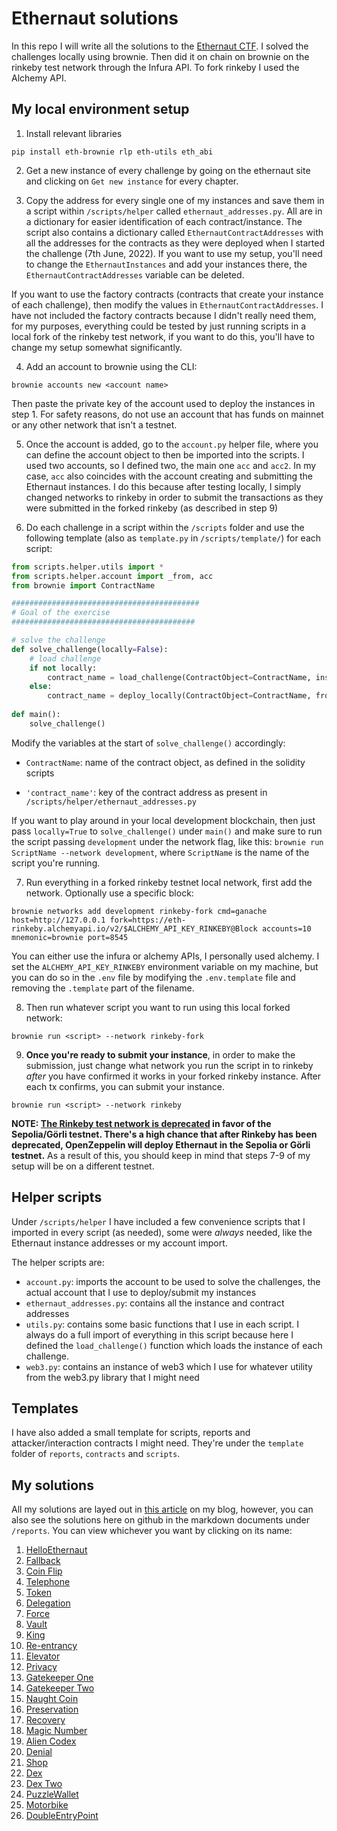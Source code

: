# Ethernaut solutions

In this repo I will write all the solutions to the [Ethernaut CTF](https://ethernaut.openzeppelin.com/). I solved the challenges locally using brownie. Then did it on chain on brownie on the rinkeby test network through the Infura API. To fork rinkeby I used the Alchemy API.

## My local environment setup

1. Install relevant libraries

```
pip install eth-brownie rlp eth-utils eth_abi
```

2. Get a new instance of every challenge by going on the ethernaut site and clicking on `Get new instance` for every chapter.

3. Copy the address for every single one of my instances and save them in a script within `/scripts/helper` called `ethernaut_addresses.py`. All are in a dictionary for easier identification of each contract/instance. The script also contains a dictionary called `EthernautContractAddresses` with all the addresses for the contracts as they were deployed when I started the challenge (7th June, 2022). If you want to use my setup, you'll need to change the `EthernautInstances` and add your instances there, the `EthernautContractAddresses` variable can be deleted. 

If you want to use the factory contracts (contracts that create your instance of each challenge), then modify the values in `EthernautContractAddresses`. I have not included the factory contracts because I didn't really need them, for my purposes, everything could be tested by just running scripts in a local fork of the rinkeby test network, if you want to do this, you'll have to change my setup somewhat significantly.

4. Add an account to brownie using the CLI: 

```
brownie accounts new <account name>
```

Then paste the private key of the account used to deploy the instances in step 1. For safety reasons, do not use an account that has funds on mainnet or any other network that isn't a testnet.

5. Once the account is added, go to the `account.py` helper file, where you can define the account object to then be imported into the scripts. I used two accounts, so I defined two, the main one `acc` and `acc2`. In my case, `acc` also coincides with the account creating and submitting the Ethernaut instances. I do this because after testing locally, I simply changed networks to rinkeby in order to submit the transactions as they were submitted in the forked rinkeby (as described in step 9)

6. Do each challenge in a script within the `/scripts` folder and use the following template (also as `template.py` in `/scripts/template/`) for each script:

```python
from scripts.helper.utils import *
from scripts.helper.account import _from, acc
from brownie import ContractName

##########################################
# Goal of the exercise
#########################################

# solve the challenge
def solve_challenge(locally=False):
    # load challenge
    if not locally:
        contract_name = load_challenge(ContractObject=ContractName, instance_key='contract_name')
    else:
        contract_name = deploy_locally(ContractObject=ContractName, from_account=_from)
    
def main():
    solve_challenge()
```

Modify the variables at the start of `solve_challenge()` accordingly:

* `ContractName`: name of the contract object, as defined in the solidity scripts

* `'contract_name'`: key of the contract address as present in `/scripts/helper/ethernaut_addresses.py`

If you want to play around in your local development blockchain, then just pass `locally=True` to `solve_challenge()` under `main()` and make sure to run the script passing `development` under the network flag, like this:  `brownie run ScriptName --network development`, where `ScriptName` is the name of the script you're running. 


7. Run everything in a forked rinkeby testnet local network, first add the network. Optionally use a specific block:

```
brownie networks add development rinkeby-fork cmd=ganache host=http://127.0.0.1 fork=https://eth-rinkeby.alchemyapi.io/v2/$ALCHEMY_API_KEY_RINKEBY@Block accounts=10 mnemonic=brownie port=8545
```

You can either use the infura or alchemy APIs, I personally used alchemy. I set the `ALCHEMY_API_KEY_RINKEBY` environment variable on my machine, but you can do so in the `.env` file by modifying the `.env.template` file and removing the `.template` part of the filename.

8. Then run whatever script you want to run using this local forked network:

```
brownie run <script> --network rinkeby-fork
```

9. **Once you're ready to submit your instance**, in order to make the submission, just change what network you run the script in to rinkeby _after_ you have confirmed it works in your forked rinkeby instance. After each tx confirms, you can submit your instance.

```
brownie run <script> --network rinkeby
```

**NOTE: [The Rinkeby test network is deprecated](https://ethereum.org/en/developers/docs/networks/#rinkeby) in favor of the Sepolia/Görli testnet. There's a high chance that after Rinkeby has been deprecated, OpenZeppelin will deploy Ethernaut in the Sepolia or Görli testnet.** As a result of this, you should keep in mind that steps 7-9 of my setup will be on a different testnet.

## Helper scripts

Under `/scripts/helper` I have included a few convenience scripts that I imported in every script (as needed), some were _always_ needed, like the Ethernaut instance addresses or my account import. 

The helper scripts are:

- `account.py`: imports the account to be used to solve the challenges, the actual account that I use to deploy/submit my instances
- `ethernaut_addresses.py`: contains all the instance and contract addresses
- `utils.py`: contains some basic functions that I use in each script. I always do a full import of everything in this script because here I defined the `load_challenge()` function which loads the instance of each challenge.
- `web3.py`: contains an instance of web3 which I use for whatever utility from the web3.py library that I might need

## Templates

I have also added a small template for scripts, reports and attacker/interaction contracts I might need. They're under the `template` folder of `reports`, `contracts` and `scripts`.

## My solutions

All my solutions are layed out in [this article](https://dac.ac/blog/ethernaut_solutions/) on my blog, however, you can also see the solutions here on github in the markdown documents under `/reports`. You can view whichever you want by clicking on its name:

1. [HelloEthernaut](https://github.com/dreth/Ethernaut/blob/main/reports/HelloEthernaut.md)
2. [Fallback](https://github.com/dreth/Ethernaut/blob/main/reports/Fallback.md)
3. [Coin Flip](https://github.com/dreth/Ethernaut/blob/main/reports/CoinFlip.md)
4. [Telephone](https://github.com/dreth/Ethernaut/blob/main/reports/Telephone.md)
5. [Token](https://github.com/dreth/Ethernaut/blob/main/reports/Token.md)
6. [Delegation](https://github.com/dreth/Ethernaut/blob/main/reports/Delegation.md)
7. [Force](https://github.com/dreth/Ethernaut/blob/main/reports/Force.md)
8. [Vault](https://github.com/dreth/Ethernaut/blob/main/reports/Vault.md)
9. [King](https://github.com/dreth/Ethernaut/blob/main/reports/King.md)
10. [Re-entrancy](https://github.com/dreth/Ethernaut/blob/main/reports/Re-entrancy.md)
11. [Elevator](https://github.com/dreth/Ethernaut/blob/main/reports/Elevator.md)
12. [Privacy](https://github.com/dreth/Ethernaut/blob/main/reports/Privacy.md)
13. [Gatekeeper One](https://github.com/dreth/Ethernaut/blob/main/reports/GatekeeperOne.md)
14. [Gatekeeper Two](https://github.com/dreth/Ethernaut/blob/main/reports/GatekeeperTwo.md)
15. [Naught Coin](https://github.com/dreth/Ethernaut/blob/main/reports/NaughtCoin.md)
16. [Preservation](https://github.com/dreth/Ethernaut/blob/main/reports/Preservation.md)
17. [Recovery](https://github.com/dreth/Ethernaut/blob/main/reports/Recovery.md)
18. [Magic Number](https://github.com/dreth/Ethernaut/blob/main/reports/MagicNumber.md)
19. [Alien Codex](https://github.com/dreth/Ethernaut/blob/main/reports/AlienCodex.md)
20. [Denial](https://github.com/dreth/Ethernaut/blob/main/reports/Denial.md)
21. [Shop](https://github.com/dreth/Ethernaut/blob/main/reports/Shop.md)
22. [Dex](https://github.com/dreth/Ethernaut/blob/main/reports/Dex.md)
23. [Dex Two](https://github.com/dreth/Ethernaut/blob/main/reports/DexTwo.md)
24. [PuzzleWallet](https://github.com/dreth/Ethernaut/blob/main/reports/PuzzleWallet.md)
25. [Motorbike](https://github.com/dreth/Ethernaut/blob/main/reports/Motorbike.md)
26. [DoubleEntryPoint](https://github.com/dreth/Ethernaut/blob/main/reports/DoubleEntryPoint.md)
